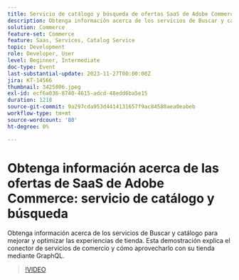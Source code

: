 ```yaml
---
title: Servicio de catálogo y búsqueda de ofertas SaaS de Adobe Commerce
description: Obtenga información acerca de los servicios de Buscar y catálogo para mejorar y optimizar las experiencias de tienda.  Esta demostración explica el conector de servicios de comercio y cómo aprovecharlo con su tienda mediante GraphQL.
solution: Commerce
feature-set: Commerce
feature: Saas, Services, Catalog Service
topic: Development
role: Developer, User
level: Beginner, Intermediate
doc-type: Event
last-substantial-update: 2023-11-27T00:00:00Z
jira: KT-14566
thumbnail: 3425806.jpeg
exl-id: ecf6a036-8740-4615-adcd-48edd6ba5e15
duration: 1218
source-git-commit: 9a297cda953d4414131657f9ac84580aea0eabeb
workflow-type: tm+mt
source-wordcount: '80'
ht-degree: 0%

---
```


# Obtenga información acerca de las ofertas de SaaS de Adobe Commerce: servicio de catálogo y búsqueda

Obtenga información acerca de los servicios de Buscar y catálogo para mejorar y optimizar las experiencias de tienda.  Esta demostración explica el conector de servicios de comercio y cómo aprovecharlo con su tienda mediante GraphQL.

>[!VIDEO](https://video.tv.adobe.com/v/3425806/?learn=on)
